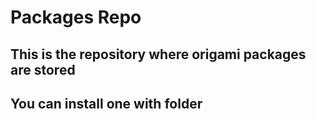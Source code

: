 # Packages Repo
## This is the repository where origami packages are stored
## You can install one with folder
